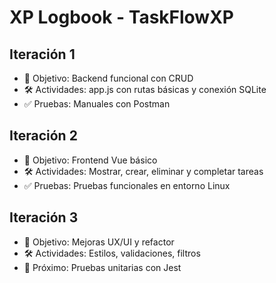 # XP Logbook - TaskFlowXP

## Iteración 1
- 🎯 Objetivo: Backend funcional con CRUD
- 🛠️ Actividades: app.js con rutas básicas y conexión SQLite
- ✅ Pruebas: Manuales con Postman

## Iteración 2
- 🎯 Objetivo: Frontend Vue básico
- 🛠️ Actividades: Mostrar, crear, eliminar y completar tareas
- ✅ Pruebas: Pruebas funcionales en entorno Linux

## Iteración 3
- 🎯 Objetivo: Mejoras UX/UI y refactor
- 🛠️ Actividades: Estilos, validaciones, filtros
- 📌 Próximo: Pruebas unitarias con Jest
